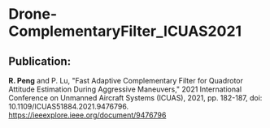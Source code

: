 # Drone-ComplementaryFilter_ICUAS2021

## Publication:

**R. Peng** and P. Lu, "Fast Adaptive Complementary Filter for Quadrotor Attitude Estimation During Aggressive Maneuvers," 2021 International Conference on Unmanned Aircraft Systems (ICUAS), 2021, pp. 182-187, doi: 10.1109/ICUAS51884.2021.9476796. https://ieeexplore.ieee.org/document/9476796





